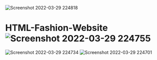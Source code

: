 ![Screenshot 2022-03-29 224818](https://user-images.githubusercontent.com/68661767/160669038-d0533a86-fcec-401f-a9e2-0f0dfce79c81.png)
# HTML-Fashion-Website![Screenshot 2022-03-29 224755](https://user-images.githubusercontent.com/68661767/160669082-31bad367-18c0-481c-a0a1-7642f708e596.png)
![Screenshot 2022-03-29 224734](https://user-images.githubusercontent.com/68661767/160669095-cbf33fc0-96e5-49ad-864b-927d4a835aa6.png)
![Screenshot 2022-03-29 224701](https://user-images.githubusercontent.com/68661767/160669112-78e94c74-30e8-4602-861d-b09d12815c04.png)
